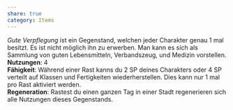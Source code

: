 ```yaml
---
share: true
category: Items
---
```

  
*Gute Verpflegung* ist ein Gegenstand, welchen jeder Charakter genau 1 mal besitzt. Es ist nicht möglich ihn zu erwerben. Man kann es sich als Sammlung von guten Lebensmitteln, Verbandszeug, und Medizin vorstellen.  
**Nutzungen**: 4  
**Fähigkeit**: Während einer Rast kanns du 2 SP deines Charakters oder 4 SP verteilt auf Klassen und Fertigkeiten wiederherstellen. Dies kann nur 1 mal pro Rast aktiviert werden.  
**Regeneration**: Rastest du einen ganzen Tag in einer Stadt regenerieren sich alle Nutzungen dieses Gegenstands. 